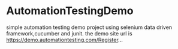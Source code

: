 # AutomationTestingDemo
simple automation testing demo project using selenium
data driven framework,cucumber and junit. the demo site url
is https://demo.automationtesting.com/Register...
